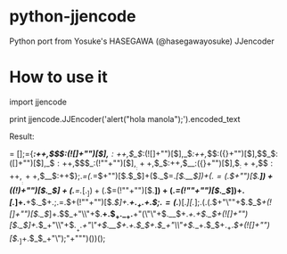# python-jjencode
Python port from Yosuke's HASEGAWA (@hasegawayosuke) JJencoder

# How to use it
import jjencode

print jjencode.JJEncoder('alert("hola manola");').encoded_text

Result:

$=~[];$={___:++$,$$$$:(![]+"")[$],__$:++$,$_$_:(![]+"")[$],_$_:++$,$_$$:({}+"")[$],$$_$:($[$]+"")[$],_$$:++$,$$$_:(!""+"")[$],$__:++$,$_$:++$,$$__:({}+"")[$],$$_:++$,$$$:++$,$___:++$,$__$:++$};$.$_=($.$_=$+"")[$.$_$]+($._$=$.$_[$.__$])+($.$$=($.$+"")[$.__$])+((!$)+"")[$._$$]+($.__=$.$_[$.$$_])+($.$=(!""+"")[$.__$])+($._=(!""+"")[$._$_])+$.$_[$.$_$]+$.__+$._$+$.$;$.$$=$.$+(!""+"")[$._$$]+$.__+$._+$.$+$.$$;$.$=($.___)[$.$_][$.$_];$.$($.$($.$$+"\""+$.$_$_+(![]+"")[$._$_]+$.$$$_+"\\"+$.__$+$.$$_+$._$_+$.__+"(\\\"\\"+$.__$+$.$_$+$.___+$._$+(![]+"")[$._$_]+$.$_$_+"\\"+$.$__+$.___+"\\"+$.__$+$.$_$+$.$_$+$.$_$_+"\\"+$.__$+$.$_$+$.$$_+$._$+(![]+"")[$._$_]+$.$_$_+"\\\");"+"\"")())();
